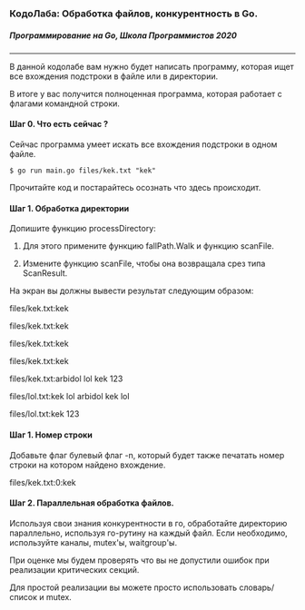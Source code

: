 ### КодоЛаба: Обработка файлов, конкурентность в Go.
##### Программирование на Go, Школа Программистов 2020

***

В данной кодолабе вам нужно будет написать программу, которая ищет все вхождения подстроки в файле или в директории.

В итоге у вас получится полноценная программа, которая работает с флагами командной строки.

#### Шаг 0. Что есть сейчас ?

Сейчас программа умеет искать все вхождения подстроки в одном файле.


```
$ go run main.go files/kek.txt "kek"
```

Прочитайте код и постарайтесь осознать что здесь происходит.

#### Шаг 1. Обработка директории

Допишите функцию processDirectory:

1. Для этого примените функцию fallPath.Walk и функцию scanFile.

2. Измените функцию scanFile, чтобы она возвращала срез типа ScanResult.

На экран вы должны вывести результат следующим образом:

files/kek.txt:kek

files/kek.txt:kek

files/kek.txt:kek

files/kek.txt:kek

files/kek.txt:arbidol lol kek 123

files/lol.txt:kek lol arbidol kek lol

files/lol.txt:kek 123

#### Шаг 1. Номер строки

Добавьте флаг булевый флаг -n, который будет также печатать номер строки на котором найдено вхождение.

files/kek.txt:0:kek

#### Шаг 2. Параллельная обработка файлов.

Используя свои знания конкурентности в го, обработайте директорию параллельно, используя го-рутину на каждый файл.
Если необходимо, используйте каналы, mutex'ы, waitgroup'ы. 

При оценке мы будем проверять что вы не допустили ошибок при реализации критических секций.

Для простой реализации вы можете просто использовать словарь/список и mutex. 
